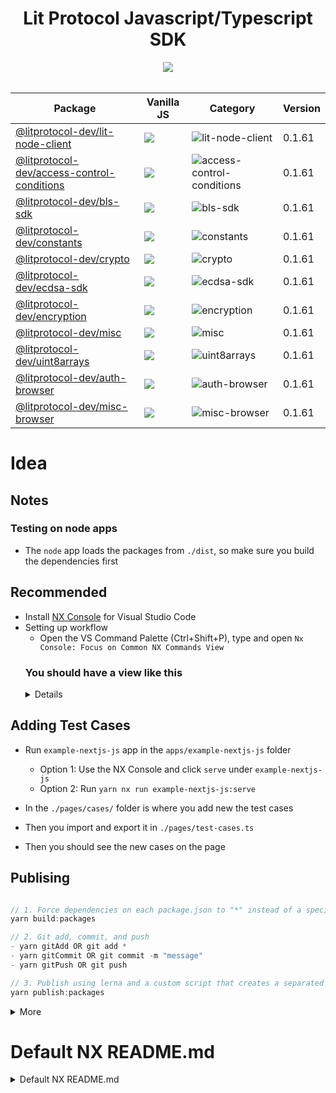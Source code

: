 <div align="center">
<h1> Lit Protocol Javascript/Typescript SDK</h1>
<img src="https://i.ibb.co/p2xfzK1/Screenshot-2022-11-15-at-09-56-57.png">
<br /><br />
<!-- package:start -->

Package | Vanilla JS | Category | Version
--- | --- | --- | ---
| [@litprotocol-dev/lit-node-client](packages/lit-node-client) | [![](https://data.jsdelivr.com/v1/package/npm/@litprotocol-dev/lit-node-client-vanilla/badge)](https://www.jsdelivr.com/package/npm/@litprotocol-dev/lit-node-client-vanilla)| ![lit-node-client](https://img.shields.io/badge/-bundled-17224B "lit-node-client") | 0.1.61 |
| [@litprotocol-dev/access-control-conditions](packages/access-control-conditions) | [![](https://data.jsdelivr.com/v1/package/npm/@litprotocol-dev/access-control-conditions-vanilla/badge)](https://www.jsdelivr.com/package/npm/@litprotocol-dev/access-control-conditions-vanilla)| ![access-control-conditions](https://img.shields.io/badge/-universal-8A6496 "access-control-conditions") | 0.1.61 |
| [@litprotocol-dev/bls-sdk](packages/bls-sdk) | [![](https://data.jsdelivr.com/v1/package/npm/@litprotocol-dev/bls-sdk-vanilla/badge)](https://www.jsdelivr.com/package/npm/@litprotocol-dev/bls-sdk-vanilla)| ![bls-sdk](https://img.shields.io/badge/-universal-8A6496 "bls-sdk") | 0.1.61 |
| [@litprotocol-dev/constants](packages/constants) | [![](https://data.jsdelivr.com/v1/package/npm/@litprotocol-dev/constants-vanilla/badge)](https://www.jsdelivr.com/package/npm/@litprotocol-dev/constants-vanilla)| ![constants](https://img.shields.io/badge/-universal-8A6496 "constants") | 0.1.61 |
| [@litprotocol-dev/crypto](packages/crypto) | [![](https://data.jsdelivr.com/v1/package/npm/@litprotocol-dev/crypto-vanilla/badge)](https://www.jsdelivr.com/package/npm/@litprotocol-dev/crypto-vanilla)| ![crypto](https://img.shields.io/badge/-universal-8A6496 "crypto") | 0.1.61 |
| [@litprotocol-dev/ecdsa-sdk](packages/ecdsa-sdk) | [![](https://data.jsdelivr.com/v1/package/npm/@litprotocol-dev/ecdsa-sdk-vanilla/badge)](https://www.jsdelivr.com/package/npm/@litprotocol-dev/ecdsa-sdk-vanilla)| ![ecdsa-sdk](https://img.shields.io/badge/-universal-8A6496 "ecdsa-sdk") | 0.1.61 |
| [@litprotocol-dev/encryption](packages/encryption) | [![](https://data.jsdelivr.com/v1/package/npm/@litprotocol-dev/encryption-vanilla/badge)](https://www.jsdelivr.com/package/npm/@litprotocol-dev/encryption-vanilla)| ![encryption](https://img.shields.io/badge/-universal-8A6496 "encryption") | 0.1.61 |
| [@litprotocol-dev/misc](packages/misc) | [![](https://data.jsdelivr.com/v1/package/npm/@litprotocol-dev/misc-vanilla/badge)](https://www.jsdelivr.com/package/npm/@litprotocol-dev/misc-vanilla)| ![misc](https://img.shields.io/badge/-universal-8A6496 "misc") | 0.1.61 |
| [@litprotocol-dev/uint8arrays](packages/uint8arrays) | [![](https://data.jsdelivr.com/v1/package/npm/@litprotocol-dev/uint8arrays-vanilla/badge)](https://www.jsdelivr.com/package/npm/@litprotocol-dev/uint8arrays-vanilla)| ![uint8arrays](https://img.shields.io/badge/-universal-8A6496 "uint8arrays") | 0.1.61 |
| [@litprotocol-dev/auth-browser](packages/auth-browser) | [![](https://data.jsdelivr.com/v1/package/npm/@litprotocol-dev/auth-browser-vanilla/badge)](https://www.jsdelivr.com/package/npm/@litprotocol-dev/auth-browser-vanilla)| ![auth-browser](https://img.shields.io/badge/-browser-E98869 "auth-browser") | 0.1.61 |
| [@litprotocol-dev/misc-browser](packages/misc-browser) | [![](https://data.jsdelivr.com/v1/package/npm/@litprotocol-dev/misc-browser-vanilla/badge)](https://www.jsdelivr.com/package/npm/@litprotocol-dev/misc-browser-vanilla)| ![misc-browser](https://img.shields.io/badge/-browser-E98869 "misc-browser") | 0.1.61 |

<!-- package:end -->
</div>

# Idea

## Notes

### Testing on node apps

- The `node` app loads the packages from `./dist`, so make sure you build the dependencies first

## Recommended

- Install [NX Console](https://marketplace.visualstudio.com/items?itemName=nrwl.angular-console) for Visual Studio Code
- Setting up workflow
  - Open the VS Command Palette (Ctrl+Shift+P), type and open `Nx Console: Focus on Common NX Commands View`
  <summary><h3>You should have a view like this</h3></summary>
  <details>
  ![](https://i.ibb.co/HtpRN6b/image.png)
  </details>

## Adding Test Cases

- Run `example-nextjs-js` app in the `apps/example-nextjs-js` folder

  - Option 1: Use the NX Console and click `serve` under `example-nextjs-js`
  - Option 2: Run `yarn nx run example-nextjs-js:serve`

- In the `./pages/cases/` folder is where you add new the test cases
- Then you import and export it in `./pages/test-cases.ts`
- Then you should see the new cases on the page

## Publising

```js

// 1. Force dependencies on each package.json to "*" instead of a specific version, then build the packages
yarn build:packages

// 2. Git add, commit, and push
- yarn gitAdd OR git add *
- yarn gitCommit OR git commit -m "message"
- yarn gitPush OR git push

// 3. Publish using lerna and a custom script that creates a separated vanilla version of the SDK (Make sure you run `yarn npm login`)
yarn publish:packages

```

<details>
  <summary>More</summary>
  
  Packages inside the `packages` folder will be published automatically providing each `package.json` in each package has provide a `publichConfig` path, eg:

```json
{
  "name": "...",
  ...
  "publishConfig": {
    "access": "public",
    "directory": "../../dist/packages/core-browser"
  },
  ...
}
```

</details>

# Default NX README.md

<details>
<summary>Default NX README.md</summary>

Download [Nx](https://nx.dev) and open this project

This project was generated using [Nx](https://nx.dev).

<p style="text-align: center;"><img src="https://raw.githubusercontent.com/nrwl/nx/master/images/nx-logo.png" width="450"></p>

🔎 **Smart, Fast and Extensible Build System**

## Adding capabilities to your workspace

Nx supports many plugins which add capabilities for developing different types of applications and different tools.

These capabilities include generating applications, libraries, etc as well as the devtools to test, and build projects as well.

Below are our core plugins:

- [React](https://reactjs.org)
  - `npm install --save-dev @nrwl/react`
- Web (no framework frontends)
  - `npm install --save-dev @nrwl/web`
- [Angular](https://angular.io)
  - `npm install --save-dev @nrwl/angular`
- [Nest](https://nestjs.com)
  - `npm install --save-dev @nrwl/nest`
- [Express](https://expressjs.com)
  - `npm install --save-dev @nrwl/express`
- [Node](https://nodejs.org)
  - `npm install --save-dev @nrwl/node`

There are also many [community plugins](https://nx.dev/community) you could add.

## Generate an application

Run `nx g @nrwl/react:app my-app` to generate an application.

> You can use any of the plugins above to generate applications as well.

When using Nx, you can create multiple applications and libraries in the same workspace.

## Generate a library

Run `nx g @nrwl/react:lib my-lib` to generate a library.

> You can also use any of the plugins above to generate libraries as well.

Libraries are shareable across libraries and applications. They can be imported from `@litprotocol-dev/mylib`.

## Development server

Run `nx serve my-app` for a dev server. Navigate to http://localhost:4200/. The app will automatically reload if you change any of the source files.

## Code scaffolding

Run `nx g @nrwl/react:component my-component --project=my-app` to generate a new component.

## Build

Run `nx build my-app` to build the project. The build artifacts will be stored in the `dist/` directory. Use the `--prod` flag for a production build.

## Running unit tests

Run `nx test my-app` to execute the unit tests via [Jest](https://jestjs.io).

Run `nx affected:test` to execute the unit tests affected by a change.

## Running end-to-end tests

Run `nx e2e my-app` to execute the end-to-end tests via [Cypress](https://www.cypress.io).

Run `nx affected:e2e` to execute the end-to-end tests affected by a change.

## Understand your workspace

Run `nx graph` to see a diagram of the dependencies of your projects.

## Further help

Visit the [Nx Documentation](https://nx.dev) to learn more.

## ☁ Nx Cloud

### Distributed Computation Caching & Distributed Task Execution

<p style="text-align: center;"><img src="https://raw.githubusercontent.com/nrwl/nx/master/images/nx-cloud-card.png"></p>

Nx Cloud pairs with Nx in order to enable you to build and test code more rapidly, by up to 10 times. Even teams that are new to Nx can connect to Nx Cloud and start saving time instantly.

Teams using Nx gain the advantage of building full-stack applications with their preferred framework alongside Nx’s advanced code generation and project dependency graph, plus a unified experience for both frontend and backend developers.

Visit [Nx Cloud](https://nx.app/) to learn more.

</details>
